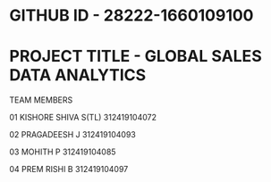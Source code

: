 # GITHUB ID - 28222-1660109100
# PROJECT TITLE - GLOBAL SALES DATA ANALYTICS

TEAM MEMBERS

01 KISHORE SHIVA S(TL)
312419104072


02 PRAGADEESH J 
312419104093


03 MOHITH P 
312419104085


04 PREM RISHI B
312419104097

